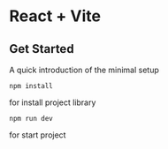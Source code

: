 # React + Vite

<!--### Tutorials-->

## Get Started

A quick introduction of the minimal setup

```shell
npm install
```

for install project library

```shell
npm run dev
```

for start project
